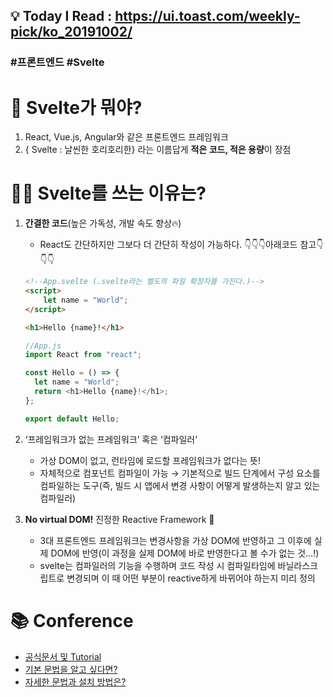 ## 💡 Today I Read : https://ui.toast.com/weekly-pick/ko_20191002/

### #프론트엔드 #Svelte

# 🤔 Svelte가 뭐야?

1. React, Vue.js, Angular와 같은 프론트엔드 프레임워크
2. { Svelte : 날씬한 호리호리한} 라는 이름답게 **적은 코드, 적은 용량**이 장점

# 🤷‍♀️ Svelte를 쓰는 이유는?

1. **간결한 코드**(높은 가독성, 개발 속도 향상🔥)

   - React도 간단하지만 그보다 더 간단히 작성이 가능하다. 👇👇👇아래코드 참고👇👇👇

   ```HTML
   <!--App.svelte (.svelte라는 별도의 파일 확장자를 가진다.)-->
   <script>
       let name = "World";
   </script>

   <h1>Hello {name}!</h1>
   ```

   ```javascript
   //App.js
   import React from "react";

   const Hello = () => {
     let name = "World";
     return <h1>Hello {name}!</h1>;
   };

   export default Hello;
   ```

2. ‘프레임워크가 없는 프레임워크’ 혹은 ‘컴파일러’

   - 가상 DOM이 없고, 런타임에 로드할 프레임워크가 없다는 뜻!
   - 자체적으로 컴포넌트 컴파일이 가능 → 기본적으로 빌드 단계에서 구성 요소를 컴파일하는 도구(즉, 빌드 시 앱에서 변경 사항이 어떻게 발생하는지 알고 있는 컴파일러)

3. **No virtual DOM!** 진정한 Reactive Framework 🌟
   - 3대 프론트엔드 프레임워크는 변경사항을 가상 DOM에 반영하고 그 이후에 실제 DOM에 반영(이 과정을 실제 DOM에 바로 반영한다고 볼 수가 없는 것...!)
   - svelte는 컴파일러의 기능을 수행하며 코드 작성 시 컴파일타임에 바닐라스크립트로 변경되며 이 때 어떤 부분이 reactive하게 바뀌어야 하는지 미리 정의

# 📚 Conference

- [공식문서 및 Tutorial](https://svelte.dev/tutorial/basics)
- [기본 문법을 알고 싶다면?](https://velog.io/@ashnamuh/hello-svelte)
- [자세한 문법과 설치 방법은?](https://heropy.blog/2019/09/29/svelte/)
